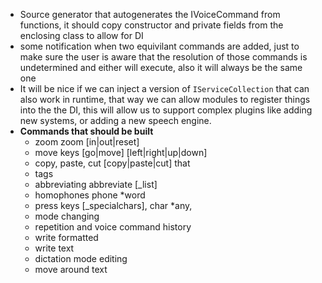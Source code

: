 - Source generator that autogenerates the IVoiceCommand from functions, it should copy constructor and private fields
  from the enclosing class to allow for DI
- some notification when two equivilant commands are added, just to make sure the user is aware that the resolution of
  those commands is undetermined and either will execute, also it will always be the same one
- It will be nice if we can inject a version of `IServiceCollection` that can also work in runtime, that way we can
  allow
  modules to register things into the the DI, this will allow us to support complex plugins like adding new systems,
  or adding a new speech engine.
- **Commands that should be built**
    - zoom zoom [in|out|reset]
    - move keys [go|move] [left|right|up|down]
    - copy, paste, cut [copy|paste|cut] that
    - tags
    - abbreviating abbreviate [_list]
    - homophones phone *word
    - press keys [_specialchars], char *any,
    - mode changing
    - repetition and voice command history
    - write formatted
    - write text
    - dictation mode editing
    - move around text